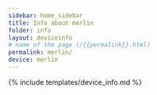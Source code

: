 ```yaml
---
sidebar: home_sidebar
title: Info about merlin
folder: info
layout: deviceinfo
# name of the page (/{{permalink}}.html)
permalink: merlin/
device: merlin
---
```

{% include templates/device_info.md %}
